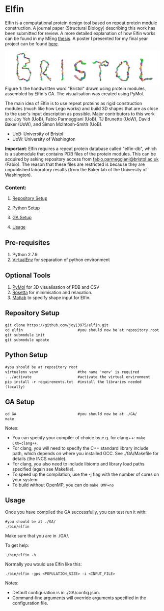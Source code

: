 # Elfin
Elfin is a computational protein design tool based on repeat protein module construction. A journal paper (Structural Biology) describing this work has been submitted for review. A more detailed explanation of how Elfin works can be found in my MEng [thesis](res/pdf/thesis.pdf). A poster I presented for my final year project can be found [here](res/pdf/poster.pdf).

![alt tag](res/png/ProteinBristol.png)
Figure 1: the handwritten word "Bristol" drawn using protein modules, assembled by Elfin's GA. The visualisation was created using PyMol.

The main idea of Elfin is to use repeat proteins as rigid construction modules (much like how Lego works) and build 3D shapes that are as close to the user's input description as possible. Major contributors to this work are: Joy Yeh (UoB), Fabio Parmeggiani (UoB), TJ Brunette (UoW), David Baker (UoW), and Simon McIntosh-Smith (UoB).

* UoB: University of Bristol
* UoW: University of Washington

**Important**: Elfin requires a repeat protein database called "elfin-db", which is a submodule that contains PDB files of the protein modules. This can be acquired by asking repository access from fabio.parmeggiani@bristol.ac.uk (Fabio). The reason that these files are restricted is because they are unpublished laboratory results (from the Baker lab of the University of Washington).

### Content:
1. [Repository Setup](#repo-setup)

2. [Python Setup](#python-setup)

3. [GA Setup](#ga-setup)

4. [Usage](#usage)

## Pre-requisites [](#pre-requisites)
1. Python 2.7.9
2. [VirtualEnv](https://virtualenv.pypa.io/en/stable/) for separation of python environment

## Optional Tools [](#optional-tools)
1. [PyMol](https://www.pymol.org) for 3D visualisation of PDB and CSV
2. [Rosetta](https://www.rosettacommons.org/software/license-and-download) for minimisation and relaxation.
3. [Matlab](https://www.mathworks.com/products/matlab.html) to specify shape input for Elfin.

## Repository Setup [](#repo-setup)

```
git clone https://github.com/joy13975/elfin.git
cd elfin                         #you should now be at repository root
git submodule init
git submodule update
```

## Python Setup [](#python-setup) 

```
#you should be at repository root
virtualenv venv                  #the name 'venv' is required
. ./activate                     #activate the virtual environment
pip install -r requirements.txt  #install the libraries needed (locally)
```

## GA Setup [](#ga-setup)

```
cd GA                            #you should now be at ./GA/
make
```

Notes:
 - You can specify your compiler of choice by e.g. for clang++: ```make CXX=clang++```.
 - For clang, you will need to specify the C++ standard library include path, which depends on where you installed GCC. See ./GA/Makefile for details (the INCS variable).
 - For clang, you also need to include libiomp and library load paths specified (again see Makefile).
 - To speed up the compilation, use the -j flag with the number of cores on your system.
 - To build without OpenMP, you can do ```make OMP=no```

## Usage [](#usage)
Once you have compiled the GA successfully, you can test run it with:
```
#you should be at ./GA/
./bin/elfin
```
Make sure that you are in ./GA/.

To get help:
```
./bin/elfin -h
```

Normally you would use Elfin like this:
```
./bin/elfin -gps <POPULATION_SIZE> -i <INPUT_FILE>
```

Notes:
 - Default configuration is in ./GA/config.json. 
 - Command-line arguments will override arguments specified in the configuration file.

